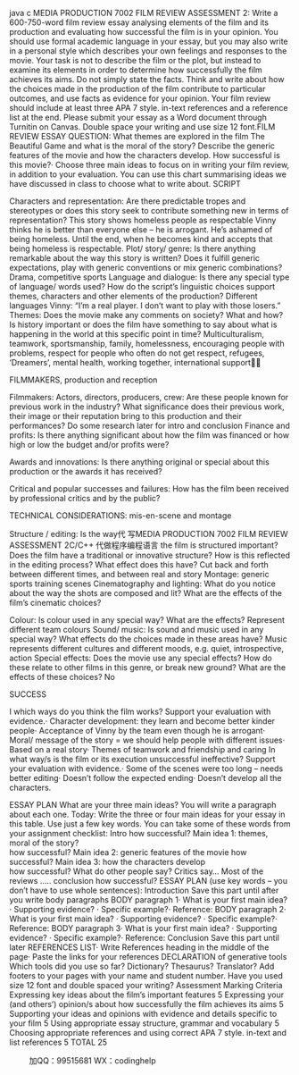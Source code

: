 java c
MEDIA PRODUCTION 7002 FILM REVIEW ASSESSMENT 2:
Write a 600-750-word film review essay analysing   elements of the film and its production and evaluating   how successful the film is in your opinion. You should use formal academic language   in your essay, but you may also write in a personal style   which describes your own feelings and responses to the movie. Your task is not to describe   the film or the plot, but instead to examine   its elements in order to determine how successfully the film achieves its aims. Do not simply state the facts. Think and write about how the choices made in the production of the film contribute to particular outcomes, and use facts as evidence for your opinion.
Your film review should include at least three APA 7 style. in-text references and a reference list at the end. Please submit your essay as a Word document through Turnitin on Canvas. Double space your writing and use size 12 font.FILM REVIEW ESSAY QUESTION: What themes   are explored in the film The Beautiful Game   and what is the moral of the story?   Describe the generic features of the movie and how the characters develop. How successful is this movie?·   Choose three main ideas   to focus on in writing your film review, in addition to your evaluation. You can use this chart summarising ideas we have discussed in class to choose what to write about.
SCRIPT
   
Characters and representation: Are there predictable tropes and stereotypes or does this story seek to contribute something new in terms of representation?
This story shows homeless people as respectable
Vinny thinks he is better than everyone else – he is arrogant.    He’s ashamed of being homeless. Until the end, when he becomes kind and accepts that being homeless is respectable.
Plot/ story/ genre:   Is there anything remarkable about the way this story is written? Does it fulfill generic expectations, play with generic conventions or mix generic combinations?
Drama, competitive sports
Language and dialogue:   Is there any special type of language/ words used? How do the script’s linguistic choices support themes, characters and other elements of the production?
Different languages
Vinny: “I’m a real player. I don’t want to play with those losers.”
Themes:   Does the movie make any comments on society? What and how? Is history important or does the film have something to say about what is happening in the world at this specific point in time?
Multiculturalism, teamwork, sportsmanship, family, homelessness, encouraging people with problems, respect for people who often do not get respect, refugees, ‘Dreamers’, mental health, working together, international support 
   
   
FILMMAKERS, production and reception
   
Filmmakers: Actors, directors, producers, crew:   Are these people known for previous work in the industry? What significance does their previous work, their image or their reputation bring to this production and their performances?
Do some research later for intro and conclusion
Finance and profits: Is there anything significant about how the film was financed or how high or low the budget and/or profits were?
   
Awards and innovations:   Is there anything original or special about this production or the awards it has received?
   
Critical and popular successes and failures:   How has the film been received by professional critics and by the public?
   
   
   
TECHNICAL CONSIDERATIONS:
mis-en-scene and montage
   
Structure / editing:   Is the way代 写MEDIA PRODUCTION 7002 FILM REVIEW ASSESSMENT 2C/C++
代做程序编程语言 the film is structured important? Does the film have a traditional or innovative structure? How is this reflected in the editing process? What effect does this have? 
Cut back and forth between different times, and between real and story
Montage: generic sports training scenes
Cinematography and lighting:   What do you notice about the way the shots are composed and lit? What are the effects of the film’s cinematic choices?
   
Colour:   Is colour used in any special way? What are the effects?
Represent different team colours
Sound/ music:   Is sound and music used in any special way? What effects do the choices made in these areas have?
Music represents different cultures and different moods, e.g. quiet, introspective, action
Special effects: Does the movie use any special effects? How do these relate to other films in this genre, or break new ground? What are the effects of these choices?
No
   
   
SUCCESS
   
I which ways do you think the film works? Support your evaluation with evidence.·   Character development: they learn and become better kinder people·   Acceptance of Vinny by the team even though he is arrogant·   Moral/ message of the story = we should help people with different issues·   Based on a real story·   Themes of teamwork and friendship and caring
In what way/s is the film or its execution unsuccessful ineffective? Support your evaluation with evidence.·   Some of the scenes were too long – needs better editing·   Doesn’t follow the expected ending·   Doesn’t develop all the characters.
   
ESSAY PLAN
What are your three main ideas? You will write a paragraph about each one.
Today: Write the three or four main ideas for your essay in this table. Use just a few key words. You can take some of these words from your assignment checklist:
Intro    how successful?
Main idea 1:   themes, moral of the story?   
how successful?
Main idea 2:   generic features of the movie
   how successful?
Main idea 3:   how the characters develop   
how successful?
What do other people say? Critics say… Most of the reviews …..
conclusion   how successful?
ESSAY PLAN (use key words – you don’t have to use whole sentences):
Introduction
Save this part until after you write body paragraphs 
BODY paragraph 1·   What is your first main idea? ·   Supporting evidence? ·   Specific example?·   Reference: 
BODY paragraph 2·   What is your first main idea? ·   Supporting evidence? ·   Specific example?·   Reference:
BODY paragraph 3·   What is your first main idea? ·   Supporting evidence? ·   Specific example?·   Reference:
Conclusion
Save this part until later 
REFERENCES LIST·   Write References   heading in the middle of the page·   Paste the links for your references
DECLARATION of generative tools
Which tools did you use so far? Dictionary? Thesaurus? Translator?
Add footers to your pages with your name and student number.
Have you used size 12 font and double spaced your writing?
Assessment Marking Criteria
Expressing key ideas about the film’s important features
5
Expressing your (and others’) opinion/s about how successfully the film achieves its aims
5
Supporting your ideas and opinions with evidence and details specific to your film
5
Using appropriate essay structure, grammar and vocabulary 
5
Choosing appropriate references and using correct APA 7 style. in-text and list references
5
TOTAL
25
   
   

         
加QQ：99515681  WX：codinghelp
